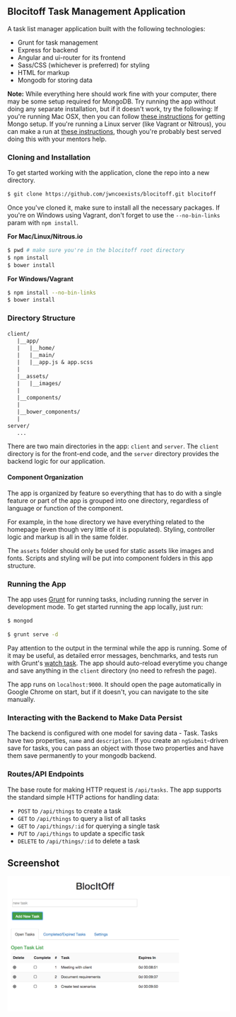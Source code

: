 ## Blocitoff Task Management Application

A task list manager application built with the following technologies:

- Grunt for task management
- Express for backend
- Angular and ui-router for its frontend
- Sass/CSS (whichever is preferred) for styling
- HTML for markup
- Mongodb for storing data

__Note:__ While everything here should work fine with your computer, there may be some setup required for MongoDB. Try running the app without doing any separate installation, but if it doesn't work, try the following: If you're running Mac OSX, then you can follow [these instructions](http://docs.mongodb.org/manual/tutorial/install-mongodb-on-os-x/) for getting Mongo setup. If you're running a Linux server (like Vagrant or Nitrous), you can make a run at [these instructions](http://docs.mongodb.org/manual/tutorial/install-mongodb-on-ubuntu/), though you're probably best served doing this with your mentors help.

### Cloning and Installation

To get started working with the application, clone the repo into a new directory.

```bash
$ git clone https://github.com/jwncoexists/blocitoff.git blocitoff
```

Once you've cloned it, make sure to install all the necessary packages. If you're on Windows using Vagrant, don't forget to use the `--no-bin-links` param with `npm install`.

__For Mac/Linux/Nitrous.io__

```bash
$ pwd # make sure you're in the blocitoff root directory
$ npm install
$ bower install
```

__For Windows/Vagrant__

```bash
$ npm install --no-bin-links
$ bower install
```

### Directory Structure

```
client/
   |__app/
   |   |__home/
   |   |__main/
   |   |__app.js & app.scss
   |
   |__assets/
   |   |__images/
   |
   |__components/
   |
   |__bower_components/
   |
server/
   ...
```

There are two main directories in the app: `client` and `server`. The  `client` directory is for the front-end code, and the `server` directory provides the backend logic for our application.

#### Component Organization

The app is organized by feature so everything that has to do with a single feature or part of the app is grouped into one directory, regardless of language or function of the component.

For example, in the `home` directory we have everything related to the homepage (even though very little of it is populated). Styling, controller logic and markup is all in the same folder.

The `assets` folder should only be used for static assets like images and fonts. Scripts and styling will be put into component folders in this app structure.



### Running the App

The app uses [Grunt](http://gruntjs.com/) for running tasks, including running the server in development mode. To get started running the app locally, just run:

```bash session #1
$ mongod
```

```bash session #2
$ grunt serve -d
```

Pay attention to the output in the terminal while the app is running. Some of it may be useful, as detailed error messages, benchmarks, and tests run with Grunt's [watch task](https://github.com/gruntjs/grunt-contrib-watch). The app should auto-reload everytime you change and save anything in the `client` directory (no need to refresh the page).

The app runs on `localhost:9000`. It should open the page automatically in Google Chrome on start, but if it doesn't, you can navigate to the site manually.

### Interacting with the Backend to Make Data Persist

The backend is configured with one model for saving data - Task. Tasks have two properties, `name` and `description`. If you create an `ngSubmit`-driven save for tasks, you can pass an object with those two properties and have them save permanently to your mongodb backend.

### Routes/API Endpoints

The base route for making HTTP request is `/api/tasks`. The app supports the standard simple HTTP actions for handling data:

- `POST` to `/api/things` to create a task
- `GET` to `/api/things` to query a list of all tasks
- `GET` to `/api/things/:id` for querying a single task
- `PUT` to `/api/things` to update a specific task
- `DELETE` to `/api/things/:id` to delete a task

## Screenshot

![blocitoff](/doc/screenshot-blocitoff-1.png)
